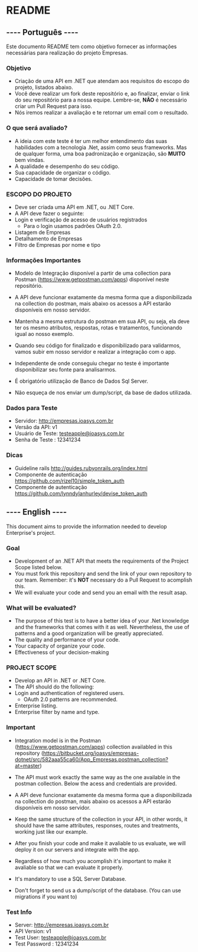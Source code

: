 # README #

## ---- Português ---- ##

Este documento README tem como objetivo fornecer as informações necessárias para realização do projeto Empresas.

### Objetivo ###
* Criação de uma API em .NET que atendam aos requisitos do escopo do projeto, listados abaixo.
* Você deve realizar um fork deste repositório e, ao finalizar, enviar o link do seu repositório para a nossa equipe. Lembre-se, **NÃO** é necessário criar um Pull Request para isso.
* Nós iremos realizar a avaliação e te retornar um email com o resultado.

### O que será avaliado? ###
* A ideia com este teste é ter um melhor entendimento das suas habilidades com a tecnologia .Net, assim como seus frameworks. Mas de qualquer forma, uma boa padronização e organização, são **MUITO** bem vindas.
* A qualidade e desempenho do seu código.
* Sua capacidade de organizar o código.
* Capacidade de tomar decisões.

### ESCOPO DO PROJETO ###
* Deve ser criada uma API em .NET, ou .NET Core.
* A API deve fazer o seguinte:
* Login e verificação de acesso de usuários registrados
	* Para o login usamos padrões OAuth 2.0.
* Listagem de Empresas
* Detalhamento de Empresas
* Filtro de Empresas por nome e tipo


### Informações Importantes ###

* Modelo de Integração disponível a partir de uma collection para Postman (https://www.getpostman.com/apps) disponível neste repositório.

* A API deve funcionar exatamente da mesma forma que a disponibilizada na collection do postman, mais abaixo os acessos a API estarão disponíveis em nosso servidor.

* Mantenha a mesma estrutura do postman em sua API, ou seja, ela deve ter os mesmo atributos, respostas, rotas e tratamentos, funcionando igual ao nosso exemplo.

* Quando seu código for finalizado e disponibilizado para validarmos, vamos subir em nosso servidor e realizar a integração com o app. 

* Independente de onde conseguiu chegar no teste é importante disponibilizar seu fonte para analisarmos.

* É obrigatório utilização de Banco de Dados Sql Server.

* Não esqueça de nos enviar um dump/script, da base de dados utilizada.


### Dados para Teste ###

* Servidor: http://empresas.ioasys.com.br
* Versão da API: v1
* Usuário de Teste: testeapple@ioasys.com.br
* Senha de Teste : 12341234

### Dicas ###

* Guideline rails http://guides.rubyonrails.org/index.html
* Componente de autenticação https://github.com/rizel10/simple_token_auth
* Componente de autenticação https://github.com/lynndylanhurley/devise_token_auth

## ---- English ---- ##

This document aims to provide the information needed to develop Enterprise's project.

### Goal ###
* Development of an .NET API that meets the requirements of the Project Scope listed below.
* You must fork this repository and send the link of your own repository to our team. Remember: it's **NOT** necessary do a Pull Request to acomplish this.
* We will evaluate your code and send you an email with the result asap.

### What will be evaluated? ###

* The purpose of this test is to have a better idea of your .Net knowledge and the frameworks that comes with it as well. Nevertheless, the use of patterns and a good organization will be greatly appreciated.
* The quality and performance of your code.
* Your capacity of organize your code.
* Effectiveness of your decision-making

### PROJECT SCOPE ###
* Develop an API in .NET or .NET Core.
* The API should do the following:
* Login and authentication of registered users.
   * OAuth 2.0 patterns are recommended.
* Enterprise listing.
* Enterprise filter by name and type.


### Important ###

* Integration model is in the Postman (https://www.getpostman.com/apps) collection availabled in this repository (https://bitbucket.org/ioasys/empresas-dotnet/src/582aaa55ca60/App_Empresas.postman_collection?at=master)

* The API must work exactly the same way as the one available in the postman collection. Below the acess and credentials are provided.

* A API deve funcionar exatamente da mesma forma que a disponibilizada na collection do postman, mais abaixo os acessos a API estarão disponíveis em nosso servidor.

* Keep the same structure of the collection in your API, in other words, it should have the same attributes, responses, routes and treatments, working just like our example.

* After you finish your code and make it avaliable to us evaluate, we will deploy it on our servers and integrate with the app.

* Regardless of how much you acomplish it's important to make it avaliable so that we can evaluate it properly.

* It's mandatory to use a SQL Server Database.

* Don't forget to send us a dump/script of the database. (You can use migrations if you want to)

### Test Info ###

* Server: http://empresas.ioasys.com.br
* API Version: v1
* Test User: testeapple@ioasys.com.br
* Test Password : 12341234